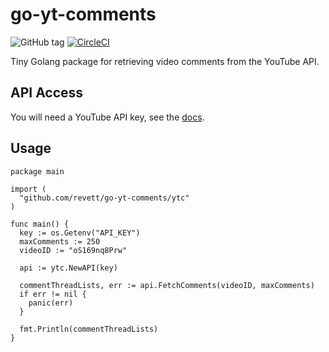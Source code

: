 # go-yt-comments

![GitHub tag](https://img.shields.io/github/tag/revett/go-yt-comments.svg?style=flat)
[![CircleCI](https://circleci.com/gh/revett/go-yt-comments/tree/master.svg?style=shield)](https://circleci.com/gh/revett/go-yt-comments/tree/master)

Tiny Golang package for retrieving video comments from the YouTube API.

## API Access

You will need a YouTube API key, see the [docs](https://developers.google.com/youtube/v3/docs/).

## Usage

```golang
package main

import (
  "github.com/revett/go-yt-comments/ytc"
)

func main() {
  key := os.Getenv("API_KEY")
  maxComments := 250
  videoID := "oS169nq8Prw"

  api := ytc.NewAPI(key)

  commentThreadLists, err := api.FetchComments(videoID, maxComments)
  if err != nil {
    panic(err)
  }

  fmt.Println(commentThreadLists)
}
```